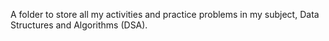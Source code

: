 A folder to store all my activities and practice problems in my subject, Data Structures and Algorithms (DSA).
